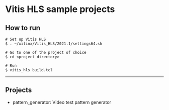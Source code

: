 # Vitis HLS sample projects

## How to run

```shell-session
# Set up Vitis HLS
$ . ~/xilinx/Vitis_HLS/2021.1/settings64.sh 

# Go to one of the project of choice
$ cd <project directory>

# Run
$ vitis_hls build.tcl
```

***

## Projects

- pattern_generator: Video test pattern generator
